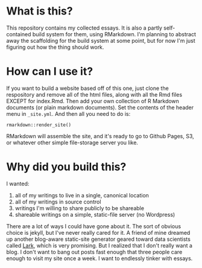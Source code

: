 # What is this?

This repository contains my collected essays. It is also a partly self-contained build system for them, using RMarkdown. I'm planning to abstract away the scaffolding for the build system at some point, but for now I'm just figuring out how the thing should work.

# How can I use it?

If you want to build a website based off of this one, just clone the respository and remove all of the html files, along with all the Rmd files EXCEPT for index.Rmd. Then add your own collection of R Markdown documents (or plain markdown documents). Set the contents of the header menu in `_site.yml`. And then all you need to do is:

```{r}
rmarkdown::render_site()
```

RMarkdown will assemble the site, and it's ready to go to Github Pages, S3, or whatever other simple file-storage server you like.

# Why did you build this?

I wanted:

1. all of my writings to live in a single, canonical location
2. all of my writings in source control
3. writings I'm willing to share publicly to be shareable
4. shareable writings on a simple, static-file server (no Wordpress)

There are a lot of ways I could have gone about it. The sort of obvious choice is jekyll, but I've never really cared for it. A friend of mine dreamed up another blog-aware static-site generator geared toward data scientists called [Lark](https://github.com/chrismeserole/lark), which is very promising. But I realized that I don't really want a blog. I don't want to bang out posts fast enough that three people care enough to visit my site once a week. I want to endlessly tinker with essays.

